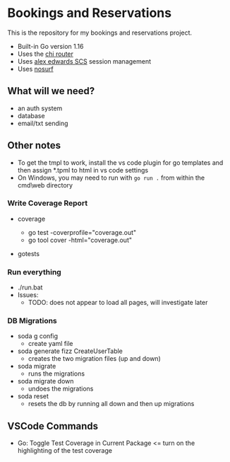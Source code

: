 # Bookings and Reservations

This is the repository for my bookings and reservations project.

- Built-in Go version 1.16
- Uses the [chi router](htttps://github.com/go-chi/chi/v5)
- Uses [alex edwards SCS](https://github.com/alexedwards/scs/v2) session management
- Uses [nosurf](github.com/justinas/nosurf)

## What will we need?
- an auth system
- database
- email/txt sending

## Other notes

- To get the tmpl to work, install the vs code plugin for go templates and then assign *.tpml to html in vs code settings
- On Windows, you may need to run with `go run .` from within the cmd\web directory



### Write Coverage Report
- coverage
    - go test -coverprofile="coverage.out"
    - go tool cover -html="coverage.out"


- gotests 

### Run everything
- ./run.bat
- Issues:
    - TODO: does not appear to load all pages, will investigate later

### DB Migrations
- soda g config
    - create yaml file
- soda generate fizz CreateUserTable
    - creates the two migration files (up and down)
- soda migrate
    - runs the migrations
- soda migrate down
    - undoes the migrations
- soda reset
    - resets the db by running all down and then up migrations

## VSCode Commands
- Go: Toggle Test Coverage in Current Package <= turn on the highlighting of the test coverage